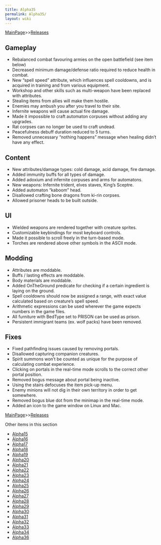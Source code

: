 ```yaml
---
title: Alpha35
permalink: Alpha35/
layout: wiki
---
```


[MainPage](/keeperrl_wiki/ "wikilink")>>[Releases](/keeperrl_wiki/Releases "wikilink")

Gameplay
--------

- Rebalanced combat favouring armies on the open battlefield (see item below)
- Decreased minimum damage/defense ratio required to reduce health in combat.
-	New “spell speed” attribute, which influences spell cooldowns, and is acquired in training and from various equipment.
-	Workshop and other skills such as multi-weapon have been replaced with attributes.
-	Stealing items from allies will make them hostile.
-	Enemies may ambush you after you travel to their site.
-	Infernite weapons will cause actual fire damage.
-	Made it impossible to craft automaton corpuses without adding any upgrades.
-	Rat corpses can no longer be used to craft undead.
-	Peacefulness debuff duration reduced to 5 turns.
-	Removed unnecessary “nothing happens” message when healing didn’t have any effect.


Content
-------

-	New attributes/damage types: cold damage, acid damage, fire damage.
-	Added immunity buffs for all types of damage.
-	Added adoxium and infernite corpuses and arms for automatons.
-	New weapons: Infernite trident, elves staves, King’s Sceptre.
-	Added automaton “kaboom” head.
-	Disallowed crafting bone dragons from ki-rin corpses.
-	Allowed prisoner heads to be built outside.


UI
--

-	Wielded weapons are rendered together with creature sprites.
-	Customizable keybindings for most keyboard controls.
-	Made it possible to scroll freely in the turn-based mode.
-	Torches are rendered above other symbols in the ASCII mode.


Modding
-------

-	Attributes are moddable.
-	Buffs / lasting effects are moddable.
-	Body materials are moddable.
-	Added OnTheGround predicate for checking if a certain ingredient is laying on the ground.
-	Spell cooldowns should now be assigned a range, with exact value calculated based on creature’s spell speed.
-	Arithmetic expressions can be used wherever the game expects numbers in the game files.
-	All furniture with BedType set to PRISON can be used as prison.
-	Persistent immigrant teams (ex. wolf packs) have been removed.


Fixes
-----

-	Fixed pathfinding issues caused by removing portals.
-	Disallowed capturing companion creatures.
-	Spirit summons won’t be counted as unique for the purpose of calculating combat experience.
-	Clicking on portals in the real-time mode scrolls to the correct other portal position.
-	Removed bogus message about portal being inactive.
-	Using the stairs defocuses the item pick-up menu.
-	Enemy minions will not dig in their own territory in order to get somewhere.
-	Removed bogus blue dot from the minimap in the real-time mode.
-	Added an icon to the game window on Linux and Mac.

[MainPage](/keeperrl_wiki/ "wikilink")>>[Releases](/keeperrl_wiki/Releases "wikilink")

Other items in this section
-    [Alpha15](/keeperrl_wiki/Alpha15 "wikilink")
-    [Alpha16](/keeperrl_wiki/Alpha16 "wikilink")
-    [Alpha17](/keeperrl_wiki/Alpha17 "wikilink")
-    [Alpha18](/keeperrl_wiki/Alpha18 "wikilink")
-    [Alpha19](/keeperrl_wiki/Alpha19 "wikilink")
-    [Alpha20](/keeperrl_wiki/Alpha20 "wikilink")
-    [Alpha21](/keeperrl_wiki/Alpha21 "wikilink")
-    [Alpha22](/keeperrl_wiki/Alpha22 "wikilink")
-    [Alpha23](/keeperrl_wiki/Alpha23 "wikilink")
-    [Alpha24](/keeperrl_wiki/Alpha24 "wikilink")
-    [Alpha25](/keeperrl_wiki/Alpha25 "wikilink")
-    [Alpha26](/keeperrl_wiki/Alpha26 "wikilink")
-    [Alpha27](/keeperrl_wiki/Alpha27 "wikilink")
-    [Alpha28](/keeperrl_wiki/Alpha28 "wikilink")
-    [Alpha29](/keeperrl_wiki/Alpha29 "wikilink")
-    [Alpha30](/keeperrl_wiki/Alpha30 "wikilink")
-    [Alpha31](/keeperrl_wiki/Alpha31 "wikilink")
-    [Alpha32](/keeperrl_wiki/Alpha32 "wikilink")
-    [Alpha33](/keeperrl_wiki/Alpha33 "wikilink")
-    [Alpha34](/keeperrl_wiki/Alpha34 "wikilink")
-    [Alpha36](/keeperrl_wiki/Alpha36 "wikilink")
